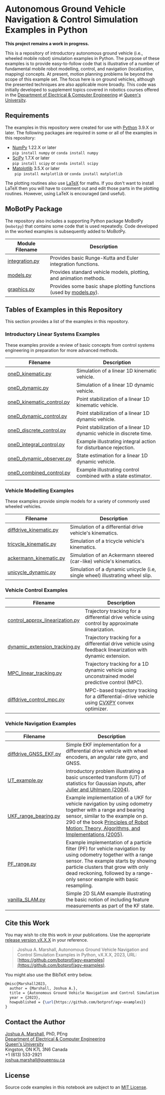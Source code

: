 # Autonomous Ground Vehicle Navigation & Control Simulation Examples in Python

__This project remains a work in progress.__

This is a repository of introductory autonomous ground vehicle (i.e., wheeled mobile robot) simulation examples in Python.  The purpose of these examples is to provide easy-to-follow code that is illustrative of a number of fundamental mobile robot modelling, control, and navigation (localization, mapping) concepts.  At present, motion planning problems lie beyond the scope of this example set.  The focus here is on ground vehicles, although the presented techniques are also applicable more broadly.  This code was initially developed to supplement topics covered in robotics courses offered in the [Department of Electrical & Computer Engineering](https://smithengineering.queensu.ca/ece/) at [Queen's University](https://www.queensu.ca).

## Requirements

The examples in this repository were created for use with [Python](https://www.python.org) 3.9.X or later.  The following packages are required in some or all of the examples in this repository:
* [NumPy](https://numpy.org) 1.22.X or later  
```pip install numpy``` or ```conda install numpy```
* [SciPy](https://scipy.org) 1.7.X or later  
```pip install scipy``` or ```conda install scipy```
* [Matplotlib](https://matplotlib.org) 3.5.X or later   
``` pip install matplotlib``` or ```conda install matplotlib```

The plotting routines also use [LaTeX](https://www.latex-project.org) for maths.  If you don't want to install LaTeX then you will have to comment out and edit those parts in the plotting routines.  However, using LaTeX is encouraged (and useful).

## MoBotPy Package

The repository also includes a supporting Python package MoBotPy (`mobotpy`) that contains some code that is used repeatedly.  Code developed in the worked examples is subsequently added to MoBotPy.

Module Filename | Description
--------------- | -----------
[integration.py](mobotpy/integration.py) | Provides basic Runge-Kutta and Euler integration functions.
[models.py](mobotpy/models.py) | Provides standard vehicle models, plotting, and animation methods.
[graphics.py](mobotpy/models.py) | Provides some basic shape plotting functions (used by [models.py](mobotpy/models.py)).

## Tables of Examples in this Repository

This section provides a list of the examples in this repository.

### Introductory Linear Systems Examples

These examples provide a review of basic concepts from control systems engineering in preparation for more advanced methods.

Filename | Description
-------- | -----------
[oneD_kinematic.py](oneD_kinematic.py) | Simulation of a linear 1D kinematic vehicle.
[oneD_dynamic.py](oneD_dynamic.py) | Simulation of a linear 1D dynamic vehicle.
[oneD_kinematic_control.py](oneD_kinematic_control.py) | Point stabilization of a linear 1D kinematic vehicle.
[oneD_dynamic_control.py](oneD_kinematic_control.py) | Point stabilization of a linear 1D dynamic vehicle.
[oneD_discrete_control.py](oneD_discrete_control.py) | Point stabilization of a linear 1D dynamic vehicle in discrete time.
[oneD_integral_control.py](oneD_integral_control.py) | Example illustrating integral action for disturbance rejection.
[oneD_dynamic_observer.py](oneD_dynamic_observer.py) | State estimation for a linear 1D dynamic vehicle.
[oneD_combined_control.py](oneD_combined_control.py) | Example illustrating control combined with a state estimator.

### Vehicle Modelling Examples

These examples provide simple models for a variety of commonly used wheeled vehicles.

Filename | Description
-------- | -----------
[diffdrive_kinematic.py](diffdrive_kinematic.py) | Simulation of a differential drive vehicle's kinematics.
[tricycle_kinematic.py](tricycle_kinematic.py) | Simulation of a tricycle vehicle's kinematics.
[ackermann_kinematic.py](ackermann_kinematic.py) | Simulation of an Ackermann steered (car-like) vehicle's kinematics.
[unicycle_dynamic.py](unicycle_dynamic.py) | Simulation of a dynamic unicycle (i.e, single wheel) illustrating wheel slip.

### Vehicle Control Examples

Filename | Description
-------- | -----------
[control_approx_linearization.py](control_approx_linearization.py) | Trajectory tracking for a differential drive vehicle using control by approximate linearization.
[dynamic_extension_tracking.py](dynamic_extension_tracking.py) | Trajectory tracking for a differential drive vehicle using feedback linearization with dynamic extension.
[MPC_linear_tracking.py](MPC_linear_tracking.py) | Trajectory tracking for a 1D dynamic vehicle using unconstrained model predictive control (MPC).
[diffdrive_control_mpc.py](diffdrive_control_mpc.py) | MPC-based trajectory tracking for a differential-drive vehicle using [CVXPY](https://www.cvxpy.org) convex optimizer.

### Vehicle Navigation Examples

Filename | Description
-------- | -----------
[diffdrive_GNSS_EKF.py](diffdrive_GNSS_EKF.py) | Simple EKF implementation for a differential drive vehicle with wheel encoders, an angular rate gyro, and GNSS.
[UT_example.py](UT_example.py) | Introductory problem illustrating a basic unscented transform (UT) of statistics for Gaussian inputs, after [Julier and Uhlmann (2004)](https://doi.org/10.1109/JPROC.2003.823141).
[UKF_range_bearing.py](UKF_range_bearing.py) | Example implementation of a UKF for vehicle navigation by using odometry together with a range and bearing sensor, similar to the example on p. 290 of the book [Principles of Robot Motion: Theory, Algorithms, and Implementations (2005)](https://mitpress.mit.edu/books/principles-robot-motion).
[PF_range.py](PF_range.py) | Example implementation of a particle filter (PF) for vehicle navigation by using odometry together with a range sensor.  The example starts by showing particle clusters that grow with only dead reckoning, followed by a range-only sensor example with basic resampling.
[vanilla_SLAM.py](vanilla_SLAM.py) | Simple 2D SLAM example illustrating the basic notion of including feature measurements as part of the KF state.
 
## Cite this Work

You may wish to cite this work in your publications.  Use the appropriate [release version vX.X.X](https://github.com/botprof/agv-examples/releases) in your reference.

> Joshua A. Marshall, Autonomous Ground Vehicle Navigation and Control Simulation Examples in Python, vX.X.X, 2023, URL: [https://github.com/botprof/agv-examples](https://github.com/botprof/agv-examples).

You might also use the BibTeX entry below.

```latex
@misc{Marshall2023,
  author = {Marshall, Joshua A.},
  title = {Autonomous Ground Vehicle Navigation and Control Simulation Examples in Python, vX.X.X},
  year = {2023},
  howpublished = {\url{https://github.com/botprof/agv-examples}}
}
```
## Contact the Author

[Joshua A. Marshall](https://offroad.engineering.queensu.ca/people/joshua-marshall/), PhD, PEng  
[Department of Electrical & Computer Engineering](https://www.ece.queensu.ca)  
[Queen's University](http://www.queensu.ca)  
Kingston, ON K7L 3N6 Canada  
+1 (613) 533-2921  
[joshua.marshall@queensu.ca](mailto:joshua.marshall@queensu.ca)

## License

Source code examples in this notebook are subject to an [MIT License](LICENSE).

